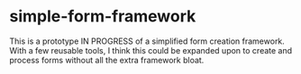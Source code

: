 # simple-form-framework

This is a prototype IN PROGRESS of a simplified form creation framework.  With a few reusable tools, I think this could be expanded upon to create and process forms without all the extra framework bloat.
